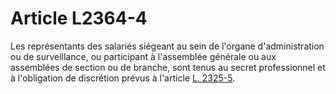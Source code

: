 # Article L2364-4

Les représentants des salariés siégeant au sein de l'organe d'administration ou de surveillance, ou participant à l'assemblée générale ou aux assemblées de section ou de branche, sont tenus au secret professionnel et à l'obligation de discrétion prévus à l'article [L. 2325-5][1].

 [1]: /affichCodeArticle.do?cidTexte=LEGITEXT000006072050&idArticle=LEGIARTI000006902057&dateTexte=&categorieLien=cid